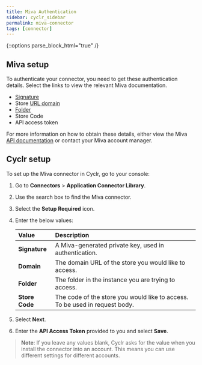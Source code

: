 ```yaml
---
title: Miva Authentication
sidebar: cyclr_sidebar
permalink: miva-connector
tags: [connector]
---
```

{::options parse_block_html="true" /}
<section class="card">

## Miva setup

To authenticate your connector, you need to get these authentication details. Select the links to view the relevant Miva documentation. 

*  [Signature](https://docs.miva.com/json-api/#hmac-signature)
*  Store [URL domain](https://docs.miva.com/json-api/#api-endpoint)
*  [Folder](https://docs.miva.com/json-api/#api-endpoint)
*  Store Code
*  API access token

For more information on how to obtain these details, either view the Miva [API documentation](https://docs.miva.com/json-api/#api-endpoint) or contact your Miva account manager.


</section>
<section class="card">

## Cyclr setup

To set up the Miva connector in Cyclr, go to your console:

1. Go to **Connectors** > **Application Connector Library**.

2. Use the search box to find the Miva connector.

3. Select the **Setup Required** icon.

4. Enter the below values:

   | Value              | Description                                 |
   | :----------------- | :------------------------------------------ |
   | **Signature** | A Miva-generated private key, used in authentication. |
   | **Domain** | The domain URL of the store you would like to access. |
   | **Folder** | The folder in the instance you are trying to access. |
   | **Store Code** | The code of the store you would like to access. To be used in request body. |

5. Select **Next**.

6. Enter the **API Access Token** provided to you and select **Save**.

> **Note**: If you leave any values blank, Cyclr asks for the value when you install the connector into an account. This means you can use different settings for different accounts.


</section>

